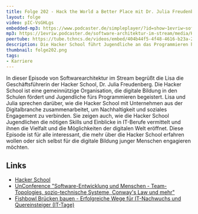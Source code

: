 ```yaml
---
title: Folge 202 - Hack the World a Better Place mit Dr. Julia Freudenberg
layout: folge
video: pIC-VsGHLgs
embedded-mp3: https://www.podcaster.de/simpleplayer/?id=show~1evriw~software-architektur-im-stream~pod-e554005ccf6be74f7105a8986d&v=1707494104
mp3: https://1evriw.podcaster.de/software-architektur-im-stream/media/Hack_the_World_a_Better_Place.mp3
peertube: https://tube.tchncs.de/videos/embed/404b44f5-4f48-4616-b23a-2749761310bd
description: Die Hacker School führt Jugendliche an das Programmieren heran. Lisa Moritz spricht mir der Geschäftsführerin Dr. Julia Freudenberg.
thumbnail: folge202.png
tags:
- Karriere
---
```


In dieser Episode von Softwarearchitektur im Stream begrüßt die Lisa
die Geschäftsführerin der Hacker School, Dr. Julia Freudenberg. Die
Hacker School ist eine gemeinnützige Organisation, die digitale
Bildung in den Schulen fördert und Jugendliche fürs Programmieren
begeistert. Lisa und Julia sprechen darüber, wie die Hacker School mit
Unternehmen aus der Digitalbranche zusammenarbeitet, um Nachhaltigkeit
und soziales Engagement zu verbinden. Sie zeigen auch, wie die Hacker
School Jugendlichen die nötigen Skills und Einblicke in IT-Berufe
vermittelt und ihnen die Vielfalt und die Möglichkeiten der digitalen
Welt eröffnet. Diese Episode ist für alle interessant, die mehr über
die Hacker School erfahren wollen oder sich selbst für die digitale
Bildung junger Menschen engagieren möchten.


## Links

* [Hacker School](https://hacker-school.de/)
* [UnConference "Software-Entwicklung und Menschen - Team-Topologies, sozio-technische Systeme, Conway's Law und mehr"](https://zoom.us/meeting/register/tJAlfumqqjgrG9RWxY3BTEiqJ0p_h6c4VUGz#/registration)
* [Fishbowl  Brücken bauen - Erfolgreiche Wege für IT-Nachwuchs und Quereinsteiger (IT-Tage)](/2023/12/13/folge192.html)
